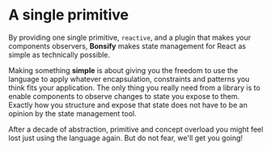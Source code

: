 # A single primitive

By providing one single primitive, `reactive`, and a plugin that makes your components observers,
**Bonsify** makes state management for React as simple as technically possible.

Making something **simple** is about giving you the freedom to use the language to apply whatever encapsulation, constraints and patterns you think fits your application. The only thing you really need from a library is to enable components to observe changes to state you expose to them. Exactly how you structure and expose that state does not have to be an opinion by the state management tool.

After a decade of abstraction, primitive and concept overload you might feel lost just using the language again. But do not fear, we'll get you going!
